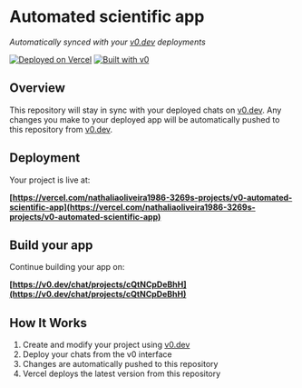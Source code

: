 # Automated scientific app

*Automatically synced with your [v0.dev](https://v0.dev) deployments*

[![Deployed on Vercel](https://img.shields.io/badge/Deployed%20on-Vercel-black?style=for-the-badge&logo=vercel)](https://vercel.com/nathaliaoliveira1986-3269s-projects/v0-automated-scientific-app)
[![Built with v0](https://img.shields.io/badge/Built%20with-v0.dev-black?style=for-the-badge)](https://v0.dev/chat/projects/cQtNCpDeBhH)

## Overview

This repository will stay in sync with your deployed chats on [v0.dev](https://v0.dev).
Any changes you make to your deployed app will be automatically pushed to this repository from [v0.dev](https://v0.dev).

## Deployment

Your project is live at:

**[https://vercel.com/nathaliaoliveira1986-3269s-projects/v0-automated-scientific-app](https://vercel.com/nathaliaoliveira1986-3269s-projects/v0-automated-scientific-app)**

## Build your app

Continue building your app on:

**[https://v0.dev/chat/projects/cQtNCpDeBhH](https://v0.dev/chat/projects/cQtNCpDeBhH)**

## How It Works

1. Create and modify your project using [v0.dev](https://v0.dev)
2. Deploy your chats from the v0 interface
3. Changes are automatically pushed to this repository
4. Vercel deploys the latest version from this repository